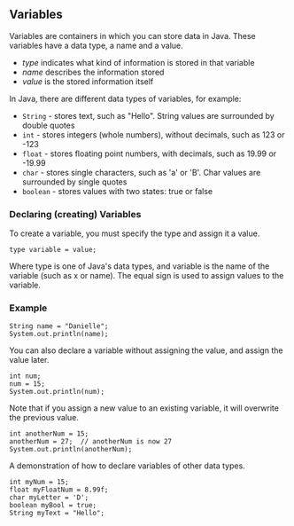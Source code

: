 ## Variables

Variables are containers in which you can store data in Java. These variables have a data type, a name and a value.

- <i>type</i> indicates what kind of information is stored in that variable
- <i>name</i> describes the information stored
- <i>value</i> is the stored information itself

In Java, there are different data types of variables, for example:

- `String` - stores text, such as "Hello". String values are surrounded by double quotes
- `int` - stores integers (whole numbers), without decimals, such as 123 or -123
- `float` - stores floating point numbers, with decimals, such as 19.99 or -19.99
- `char` - stores single characters, such as 'a' or 'B'. Char values are surrounded by single quotes
- `boolean` - stores values with two states: true or false

### Declaring (creating) Variables
To create a variable, you must specify the type and assign it a value.

    type variable = value;

Where type is one of Java's data types, and variable is the name of the variable (such as x or name). The equal sign is used to assign values to the variable.

### Example

    String name = "Danielle";
    System.out.println(name);

You can also declare a variable without assigning the value, and assign the value later.

    int num;
    num = 15;
    System.out.println(num);

Note that if you assign a new value to an existing variable, it will overwrite the previous value.

    int anotherNum = 15;
    anotherNum = 27;  // anotherNum is now 27
    System.out.println(anotherNum);

A demonstration of how to declare variables of other data types.

    int myNum = 15;
    float myFloatNum = 8.99f;
    char myLetter = 'D';
    boolean myBool = true;
    String myText = "Hello";